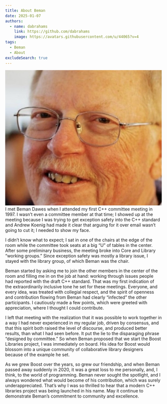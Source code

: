 ```yaml
---
title: About Beman
date: 2025-01-07
authors:
  - name: dabrahams
    link: https://github.com/dabrahams
    image: https://avatars.githubusercontent.com/u/44065?v=4
tags:
  - Beman
  - About
excludeSearch: true
---
```


![Beman](./beman.png)
I met Beman Dawes when I attended my first C++ committee meeting in 1997. I wasn’t even a committee member at that time; I showed up at the meeting because I was trying to get exception safety into the C++ standard and Andrew Koenig had made it clear that arguing for it over email wasn’t going to cut it; I needed to show my face.
<!--more-->

I didn’t know what to expect; I sat in one of the chairs at the edge of the room while the committee took seats at a big “U” of tables in the center. After some preliminary business, the meeting broke into Core and Library “working groups.” Since exception safety was mostly a library issue, I stayed with the library group, of which Beman was the chair.

Beman started by asking me to join the other members in the center of the room and filling me in on the job at hand: working through issues people had reported with the draft C++ standard. That was my first indication of the extraordinarily inclusive tone he set for these meetings. Everyone, and every idea, was treated with collegial respect, and the spirit of openness and contribution flowing from Beman had clearly “infected” the other participants. I cautiously made a few points, which were greeted with appreciation, where I thought I could contribute.

I left that meeting with the realization that it was possible to work together in a way I had never experienced in my regular job, driven by consensus, and that this spirit both raised the level of discourse, and produced better results, than what I had seen before. It put the lie to the disparaging phrase “designed by committee.” So when Beman proposed that we start the Boost Libraries project, I was immediately on board. His idea for Boost would blossom into a unique community of collaborative library designers because of the example he set.

As we grew Boost over the years, so grew our friendship, and when Beman passed away suddenly in 2020, it was a great loss to me personally, and, I think, to the world of programming. Beman never sought the spotlight, and I always wondered what would become of his contribution, which was surely underappreciated. That’s why I was so thrilled to hear that a modern C++ libraries project was being launched in his name. May it continue to demonstrate Beman’s commitment to community and excellence.


